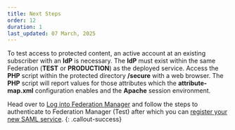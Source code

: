 ```yaml
---
title: Next Steps
order: 12
duration: 1
last_updated: 07 March, 2025
---
```


To test access to protected content, an active account at an existing subscriber with an **IdP** is necessary. The
**IdP** must exist within the same Federation (**TEST** or **PRODUCTION**) as the deployed service. Access the **PHP**
script within the protected directory **/secure** with a web browser. The **PHP** script will report values for those
attributes which the **attribute-map.xml** configuration enables and the **Apache** session environment.

Head over to [Log into Federation Manager](/log-into-federation-manager) and follow the steps to authenticate to Federation Manager (Test) after which you can [register your new SAML service](/connect-a-saml-service/01-overview).
{: .callout-success}
